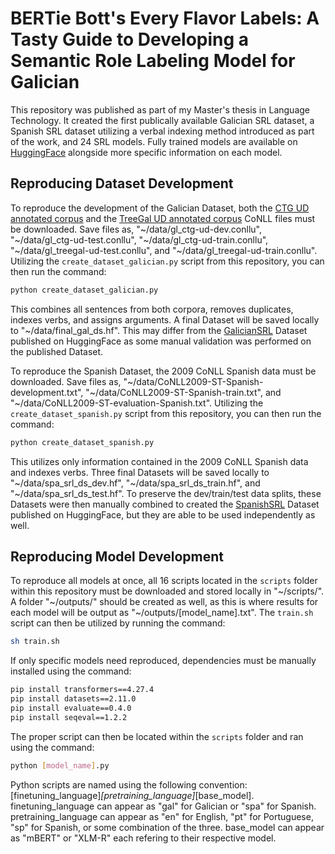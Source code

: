 # BERTie Bott's Every Flavor Labels: A Tasty Guide to Developing a Semantic Role Labeling Model for Galician
This repository was published as part of my Master's thesis in Language Technology. It created the first publically available Galician SRL dataset, a Spanish SRL dataset utilizing a verbal indexing method introduced as part of the work, and 24 SRL models. Fully trained models are available on [HuggingFace](https://huggingface.co/mbruton) alongside more specific information on each model.

## Reproducing Dataset Development
To reproduce the development of the Galician Dataset, both the [CTG UD annotated corpus](https://github.com/UniversalDependencies/UD_Galician-CTG) and the [TreeGal UD annotated corpus](https://github.com/UniversalDependencies/UD_Galician-TreeGal) CoNLL files must be downloaded. Save files as, "~/data/gl_ctg-ud-dev.conllu", "~/data/gl_ctg-ud-test.conllu", "~/data/gl_ctg-ud-train.conllu", "~/data/gl_treegal-ud-test.conllu", and "~/data/gl_treegal-ud-train.conllu". Utilizing the `create_dataset_galician.py` script from this repository, you can then run the command:
```bash
python create_dataset_galician.py
```
This combines all sentences from both corpora, removes duplicates, indexes verbs, and assigns arguments. A final Dataset will be saved locally to "~/data/final_gal_ds.hf". This may differ from the [GalicianSRL](https://huggingface.co/datasets/mbruton/galician_srl) Dataset published on HuggingFace as some manual validation was performed on the published Dataset.

To reproduce the Spanish Dataset, the 2009 CoNLL Spanish data must be downloaded. Save files as, "~/data/CoNLL2009-ST-Spanish-development.txt", "~/data/CoNLL2009-ST-Spanish-train.txt", and "~/data/CoNLL2009-ST-evaluation-Spanish.txt". Utilizing the `create_dataset_spanish.py` script from this repository, you can then run the command:
```bash
python create_dataset_spanish.py
```
This utilizes only information contained in the 2009 CoNLL Spanish data and indexes verbs. Three final Datasets will be saved locally to "~/data/spa_srl_ds_dev.hf", "~/data/spa_srl_ds_train.hf", and "~/data/spa_srl_ds_test.hf". To preserve the dev/train/test data splits, these Datasets were then manually combined to created the [SpanishSRL](https://huggingface.co/datasets/mbruton/spanish_srl) Dataset published on HuggingFace, but they are able to be used independently as well.

## Reproducing Model Development
To reproduce all models at once, all 16 scripts located in the `scripts` folder within this repository must be downloaded and stored locally in "~/scripts/". A folder "~/outputs/" should be created as well, as this is where results for each model will be output as "~/outputs/[model_name].txt". The `train.sh` script can then be utilized by running the command:
```bash
sh train.sh
```
If only specific models need reproduced, dependencies must be manually installed using the command:
```bash
pip install transformers==4.27.4 
pip install datasets==2.11.0 
pip install evaluate==0.4.0 
pip install seqeval==1.2.2
```
The proper script can then be located within the `scripts` folder and ran using the command:
```bash
python [model_name].py
```
Python scripts are named using the following convention: [finetuning_language]_[pretraining_language]_[base_model]. finetuning_language can appear as "gal" for Galician or "spa" for Spanish. pretraining_language can appear as "en" for English, "pt" for Portuguese, "sp" for Spanish, or some combination of the three. base_model can appear as "mBERT" or "XLM-R" each refering to their respective model.
